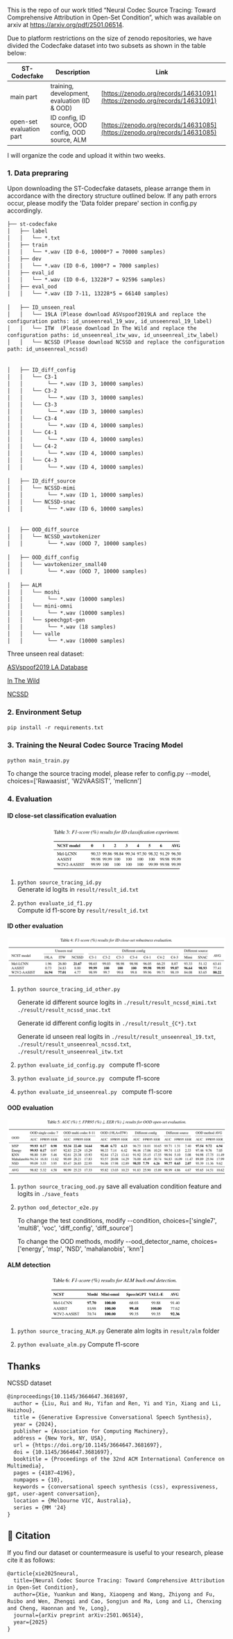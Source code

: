 This is the repo of our work titled “Neural Codec Source Tracing: Toward Comprehensive Attribution in Open-Set Condition”, which was available on arxiv at https://arxiv.org/pdf/2501.06514.

Due to platform restrictions on the size of zenodo repositories, we have divided the Codecfake dataset into two subsets as shown in the table below:

| ST-Codecfake            | Description                                      | Link                                                                 |
|-------------------------|--------------------------------------------------|----------------------------------------------------------------------|
| main part               | training, development, evaluation (ID & OOD)     | [https://zenodo.org/records/14631091](https://zenodo.org/records/14631091) |
| open-set evaluation part| ID config, ID source, OOD config, OOD source, ALM| [https://zenodo.org/records/14631085](https://zenodo.org/records/14631085) |


I will organize the code and upload it within two weeks.

### 1. Data prepraring

Upon downloading the ST-Codecfake datasets, please arrange them in accordance with the directory structure outlined below. If any path errors occur, please modify the 'Data folder prepare' section in config.py accordingly.

```
├── st-codecfake
│   ├── label
│   │   └── *.txt
│   ├── train
│   │   └── *.wav (ID 0-6, 10000*7 = 70000 samples)
│   ├── dev
│   │   └── *.wav (ID 0-6, 1000*7 = 7000 samples)
│   ├── eval_id
│   │   └── *.wav (ID 0-6, 13228*7 = 92596 samples)
│   ├── eval_ood
│   │   └── *.wav (ID 7-11, 13228*5 = 66140 samples)

│   ├── ID_unseen_real
│   │   └── 19LA (Please download ASVspoof2019LA and replace the configuration paths: id_unseenreal_19_wav, id_unseenreal_19_label)
│   │   └── ITW  (Please download In The Wild and replace the configuration paths: id_unseenreal_itw_wav, id_unseenreal_itw_label)
│   │   └── NCSSD (Please download NCSSD and replace the configuration path: id_unseenreal_ncssd)


│   ├── ID_diff_config
│   │   └── C3-1
│   │        └── *.wav (ID 3, 10000 samples)
│   │   └── C3-2
│   │        └── *.wav (ID 3, 10000 samples)
│   │   └── C3-3
│   │        └── *.wav (ID 3, 10000 samples)
│   │   └── C3-4
│   │        └── *.wav (ID 4, 10000 samples)
│   │   └── C4-1
│   │        └── *.wav (ID 4, 10000 samples)
│   │   └── C4-2
│   │        └── *.wav (ID 4, 10000 samples)
│   │   └── C4-3 
│   │        └── *.wav (ID 4, 10000 samples)

│   ├── ID_diff_source
│   │   └── NCSSD-mimi
│   │        └── *.wav (ID 1, 10000 samples)
│   │   └── NCSSD-snac
│   │        └── *.wav (ID 6, 10000 samples)


│   ├── OOD_diff_source
│   │   └── NCSSD_wavtokenizer
│   │        └── *.wav (OOD 7, 10000 samples)

│   ├── OOD_diff_config
│   │   └── wavtokenizer_small40
│   │        └── *.wav (OOD 7, 10000 samples)

│   ├── ALM
│   │   └── moshi
│   │        └── *.wav (10000 samples)
│   │   └── mini-omni
│   │        └── *.wav (10000 samples)
│   │   └── speechgpt-gen
│   │        └── *.wav (18 samples)
│   │   └── valle
│   │        └── *.wav (10000 samples)

```
Three unseen real dataset:

[ASVspoof2019 LA Database](https://datashare.ed.ac.uk/handle/10283/3336)

[In The Wild](https://deepfake-demo.aisec.fraunhofer.de/in_the_wild)

[NCSSD](https://huggingface.co/datasets/walkerhyf/NCSSD)

### 2. Environment Setup

`pip install -r requirements.txt`

### 3. Training the Neural Codec Source Tracing Model

`python main_train.py `

To change the source tracing model, please refer to config.py --model, choices=['Rawaasist', 'W2VAASIST', 'mellcnn']

### 4. Evaluation

#### ID close-set classification evaluation
<p align="center">
  <img src="figure/id_f1.png" width="300" height="100">
</p>

1. `python source_tracing_id.py `  
Generate id logits in `result/result_id.txt`

2. `python evaluate_id_f1.py `  
Compute id f1-score by `result/result_id.txt`



#### ID other evaluation
<p align="center">
  <img src="figure/id_other.png">
</p>


1. `python source_tracing_id_other.py `

    Generate id different source logits in `./result/result_ncssd_mimi.txt` `./result/result_ncssd_snac.txt` 

    Generate id different config logits in `./result/result_{C*}.txt`

    Generate id unseen real logits in   `./result/result_unseenreal_19.txt`,
        `./result/result_unseenreal_ncssd.txt`,
        `./result/result_unseenreal_itw.txt`


2. `python evaluate_id_config.py ` compute f1-score

3. `python evaluate_id_source.py ` compute f1-score

4. `python evaluate_id_unseenreal.py ` compute f1-score

#### OOD evaluation
<p align="center">
  <img src="figure/ood.png">
</p>

1. `python source_tracing_ood.py` save all evaluation condition feature and logits in `./save_feats`

2. `python ood_detector_e2e.py` 

    To change the test conditions, modify --condition, choices=['single7', 'multi8', 'voc', 'diff_config', 'diff_source']

    To change the OOD methods, modify --ood_detector_name, choices=['energy', 'msp', 'NSD',  'mahalanobis',  'knn']



#### ALM detection 

<p align="center">
  <img src="figure/alm.png" width="300" height="100">
</p>

1. `python source_tracing_ALM.py` Generate alm logits in `result/alm` folder

2. `python evaluate_alm.py`  Compute f1-score 


##  Thanks
NCSSD dataset
```
@inproceedings{10.1145/3664647.3681697,
  author = {Liu, Rui and Hu, Yifan and Ren, Yi and Yin, Xiang and Li, Haizhou},
  title = {Generative Expressive Conversational Speech Synthesis},
  year = {2024},
  publisher = {Association for Computing Machinery},
  address = {New York, NY, USA},
  url = {https://doi.org/10.1145/3664647.3681697},
  doi = {10.1145/3664647.3681697},
  booktitle = {Proceedings of the 32nd ACM International Conference on Multimedia},
  pages = {4187–4196},
  numpages = {10},
  keywords = {conversational speech synthesis (css), expressiveness, gpt, user-agent conversation},
  location = {Melbourne VIC, Australia},
  series = {MM '24}
}
```



## 📝 Citation

If you find our dataset or countermeasure is useful to your research, please cite it as follows:

```
@article{xie2025neural,
  title={Neural Codec Source Tracing: Toward Comprehensive Attribution in Open-Set Condition},
  author={Xie, Yuankun and Wang, Xiaopeng and Wang, Zhiyong and Fu, Ruibo and Wen, Zhengqi and Cao, Songjun and Ma, Long and Li, Chenxing and Cheng, Haonnan and Ye, Long},
  journal={arXiv preprint arXiv:2501.06514},
  year={2025}
}
```